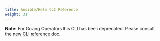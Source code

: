 ```yaml
---
title: Ansible/Helm CLI Reference
weight: 31
---
```


**Note:** For Golang Operators this CLI has been deprecated. Please consult the [new CLI reference][new_CLI] doc.

[new_CLI]:/docs/new-cli

<!---
Links in the CHANGELOG reference "website/content/en/docs/cli"
so we can't change the legacy CLI doc path

TODO: Once versioned docs are supported on the website the CHANGELOG notes
that link to the legacy CLI should be updated before being removed on the master
branch.
--->
